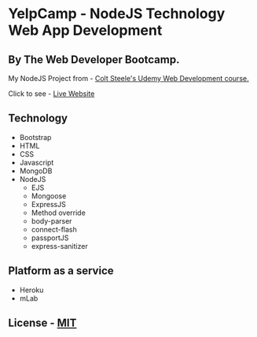 # YelpCamp - NodeJS Technology Web App Development 
## By The Web Developer Bootcamp.
My NodeJS Project from  - [Colt Steele's Udemy Web Development course.](https://www.udemy.com/the-web-developer-bootcamp/)

Click to see - [Live Website](https://protected-waters-30420.herokuapp.com/)

## Technology
- Bootstrap
- HTML
- CSS
- Javascript
- MongoDB
- NodeJS
    - EJS
    - Mongoose
    - ExpressJS
    - Method override
    - body-parser
    - connect-flash
    - passportJS
    - express-sanitizer
    
## Platform as a service
 - Heroku
 - mLab
 
## License - [MIT](./LICENSE)
